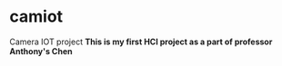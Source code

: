 # camiot

Camera IOT project 
**This is my first HCI project as a part of professor Anthony's Chen**


